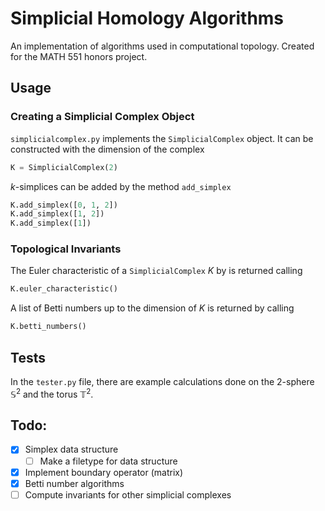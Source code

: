 # Simplicial Homology Algorithms
An implementation of algorithms used in computational topology. Created for the MATH 551 honors project.

## Usage
### Creating a Simplicial Complex Object
`simplicialcomplex.py` implements the `SimplicialComplex` object. It can be constructed with the dimension of the complex
```python
K = SimplicialComplex(2)
```

$k$-simplices can be added by the method `add_simplex`
```python
K.add_simplex([0, 1, 2])
K.add_simplex([1, 2])
K.add_simplex([1])
```

### Topological Invariants
The Euler characteristic of a `SimplicialComplex` $K$ by is returned calling 
```python
K.euler_characteristic()
```

A list of Betti numbers up to the dimension of $K$ is returned by calling
```python
K.betti_numbers()
```

## Tests
In the `tester.py` file, there are example calculations done on the $2$-sphere $\mathbb{S}^2$ and the torus $\mathbb{T}^2$.

## Todo:
- [x] Simplex data structure
  - [ ] Make a filetype for data structure
- [x] Implement boundary operator (matrix)
- [x] Betti number algorithms
- [ ] Compute invariants for other simplicial complexes
